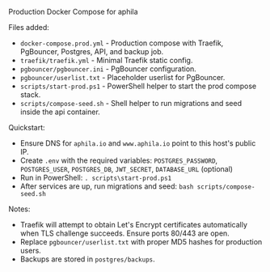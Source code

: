Production Docker Compose for aphila

Files added:

- `docker-compose.prod.yml` - Production compose with Traefik, PgBouncer, Postgres, API, and backup job.
- `traefik/traefik.yml` - Minimal Traefik static config.
- `pgbouncer/pgbouncer.ini` - PgBouncer configuration.
- `pgbouncer/userlist.txt` - Placeholder userlist for PgBouncer.
- `scripts/start-prod.ps1` - PowerShell helper to start the prod compose stack.
- `scripts/compose-seed.sh` - Shell helper to run migrations and seed inside the api container.

Quickstart:

- Ensure DNS for `aphila.io` and `www.aphila.io` point to this host's public IP.
- Create `.env` with the required variables: `POSTGRES_PASSWORD`, `POSTGRES_USER`, `POSTGRES_DB`, `JWT_SECRET`, `DATABASE_URL` (optional)
- Run in PowerShell: `.
scripts\start-prod.ps1`
- After services are up, run migrations and seed: `bash scripts/compose-seed.sh`

Notes:

- Traefik will attempt to obtain Let's Encrypt certificates automatically when TLS challenge succeeds. Ensure ports 80/443 are open.
- Replace `pgbouncer/userlist.txt` with proper MD5 hashes for production users.
- Backups are stored in `postgres/backups`.
